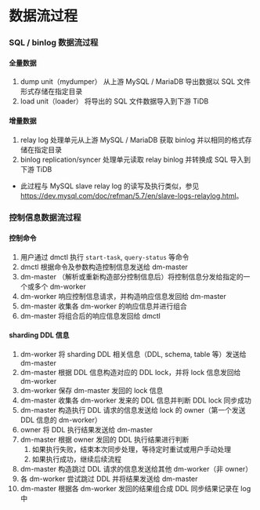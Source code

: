 数据流过程
===

### SQL / binlog 数据流过程

#### 全量数据

1. dump unit（mydumper） 从上游 MySQL / MariaDB 导出数据以 SQL 文件形式存储在指定目录
2. load unit（loader） 将导出的 SQL 文件数据导入到下游 TiDB

#### 增量数据

1. relay log 处理单元从上游 MySQL / MariaDB 获取 binlog 并以相同的格式存储在指定目录
2. binlog replication/syncer 处理单元读取 relay binlog 并转换成 SQL 导入到下游 TiDB
- 此过程与 MySQL slave relay log 的读写及执行类似，参见 <https://dev.mysql.com/doc/refman/5.7/en/slave-logs-relaylog.html>。

### 控制信息数据流过程

#### 控制命令

1. 用户通过 dmctl 执行 `start-task`, `query-status` 等命令
2. dmctl 根据命令及参数构造控制信息发送给 dm-master
3. dm-master （解析或重新构造部分控制信息后）将控制信息分发给指定的一个或多个 dm-worker
4. dm-worker 响应控制信息请求，并构造响应信息发回给 dm-master
5. dm-master 收集各 dm-worker 的响应信息并进行组合
6. dm-master 将组合后的响应信息发回给 dmctl

#### sharding DDL 信息

1. dm-worker 将 sharding DDL 相关信息（DDL, schema, table 等）发送给 dm-master
2. dm-master 根据 DDL 信息构造对应的 DDL lock，并将 lock 信息发回给 dm-worker
3. dm-worker 保存 dm-master 发回的 lock 信息
4. dm-master 收集各 dm-worker 发来的 DDL 信息并判断 DDL lock 同步成功
5. dm-master 构造执行 DDL 请求的信息发送给 lock 的 owner（第一个发送 DDL 信息的 dm-worker）
6. owner 将 DDL 执行结果发送给 dm-master
7. dm-master 根据 owner 发回的 DDL 执行结果进行判断
   1. 如果执行失败，结束本次同步处理，等待定时重试或用户手动处理
   2. 如果执行成功，继续后续流程
8. dm-master 构造跳过 DDL 请求的信息发送给其他 dm-worker（非 owner）
9. 各 dm-worker 尝试跳过 DDL 并将结果发送给 dm-master
10. dm-master 根据各 dm-worker 发回的结果组合成 DDL 同步结果记录在 log 中
